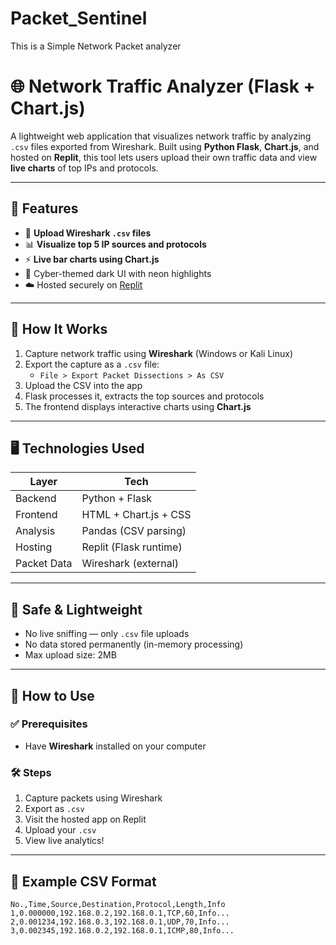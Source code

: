 # Packet_Sentinel

This is a Simple Network Packet analyzer

# 🌐 Network Traffic Analyzer (Flask + Chart.js)

A lightweight web application that visualizes network traffic by analyzing `.csv` files exported from Wireshark. Built using **Python Flask**, **Chart.js**, and hosted on **Replit**, this tool lets users upload their own traffic data and view **live charts** of top IPs and protocols.

---

## 📌 Features

- 📁 **Upload Wireshark `.csv` files**
- 📊 **Visualize top 5 IP sources and protocols**
- ⚡ **Live bar charts using Chart.js**
- 🎨 Cyber-themed dark UI with neon highlights
- ☁️ Hosted securely on [Replit](https://replit.com)

---

## 🧠 How It Works

1. Capture network traffic using **Wireshark** (Windows or Kali Linux)
2. Export the capture as a `.csv` file:
   - `File > Export Packet Dissections > As CSV`
3. Upload the CSV into the app
4. Flask processes it, extracts the top sources and protocols
5. The frontend displays interactive charts using **Chart.js**

---

## 🖥️ Technologies Used

| Layer       | Tech                   |
| ----------- | ---------------------- |
| Backend     | Python + Flask         |
| Frontend    | HTML + Chart.js + CSS  |
| Analysis    | Pandas (CSV parsing)   |
| Hosting     | Replit (Flask runtime) |
| Packet Data | Wireshark (external)   |

---

## 🔐 Safe & Lightweight

- No live sniffing — only `.csv` file uploads
- No data stored permanently (in-memory processing)
- Max upload size: 2MB

---

## 🚀 How to Use

### ✅ Prerequisites

- Have **Wireshark** installed on your computer

### 🛠️ Steps

1. Capture packets using Wireshark
2. Export as `.csv`
3. Visit the hosted app on Replit
4. Upload your `.csv`
5. View live analytics!

---

## 📁 Example CSV Format

```csv
No.,Time,Source,Destination,Protocol,Length,Info
1,0.000000,192.168.0.2,192.168.0.1,TCP,60,Info...
2,0.001234,192.168.0.3,192.168.0.1,UDP,70,Info...
3,0.002345,192.168.0.2,192.168.0.1,ICMP,80,Info...
```
